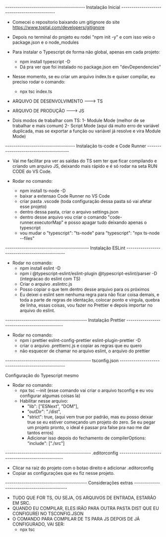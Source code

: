 ---------------------------------------- Instalação Inicial ---------------------------------------------

- Comecei o repositorio baixando um gitignore do site https://www.toptal.com/developers/gitignore
- Depois no terminal do projeto eu rodei "npm init -y" e com isso veio o package.json e o node_modules
- Para instalar o Typescript de forma não global, apenas em cada projeto:
    - npm install typescript -D
    - Dá pra ver que foi instalado no package.json em "devDependencies"
- Nesse momento, se eu criar um arquivo index.ts e quiser compilar, eu preciso rodar o comando:
    - npx tsc index.ts

- ARQUIVO DE DESENVOLVIMENTO ---> TS
- ARQUIVO DE PRODUÇÃO ---> JS

- Dois modos de trabalhar com TS:
    1- Module Mode (melhor de se trabalhar e mais comum)
    2- Script Mode (aqui dá muito erro de variável duplicada, mas se exportar a função ou variável já resolve e vira Module Mode)

----------------------------------- Instalação ts-code e Code Runner ---------------------------------------

- Vai me facilitar pra ver as saídas do TS sem ter que ficar compilando e criando um arquivo JS, deixando mais rápido e é só rodar na seta RUN CODE do VS Code.

- Rodar no comando:
    - npm install ts-node -D
    - baixar a extensao Code Runner no VS Code
    - criar pasta .vscode (toda configuração dessa pasta só vai afetar esse projeto)
    - dentro dessa pasta, criar o arquivo settings.json
    - dentro desse arquivo vou criar o comando "code-runner.executorMap" e posso apagar tudo deixando apenas o typescript
    - vou mudar o "typescript": "ts-node" para "typescript": "npx ts-node --files"

------------------------------------------ Instalação ESLint -----------------------------------------------

- Rodar no comando:
    - npm install eslint -D
    - npm i @typescript-eslint/eslint-plugin @typescript-eslint/parser -D (integracao do eslint com TS)
    - Criar o arquivo .eslintrc.js
    - Posso copiar o que tem dentro desse arquivo para os próximos
    - Eu deixei o eslint sem nenhuma regra para não ficar coisa demais, e toda a parte de regras de identação, colocar ponto e virgula, quebra de linha, essas coisas, vou fazer no Prettier e depois importar no arquivo do eslint.

----------------------------------------- Instalação Prettier ----------------------------------------------

- Rodar no comando:
    - npm i prettier eslint-config-prettier eslint-plugin-prettier -D
    - criar o arquivo .prettierrc.js e copiar as regras que eu quero
    - não esquecer de chamar no arquivo eslint, o arquivo do prettier

------------------------------------------- tsconfig.json --------------------------------------------------

Configuração do Typescript mesmo
- Rodar no comando:
    - npx tsc --init (esse comando vai criar o arquivo tsconfig e eu vou configurar algumas coisas la)
    - Habilitar nesse arquivo:
        - "lib": ["ESNext", "DOM"],
        - "outDir": "./dist",
        - "strict": true, (aqui vem true por padrão, mas eu posso deixar true se eu estiver começando um projeto do zero. Se eu pegar um projeto pronto, o ideal é passar pra false pra nao me dar tantos erros)
        - Adicionar isso depois do fechamento de compilerOptions: "include": ["./src"]

------------------------------------------- .editorconfig --------------------------------------------------

- Clicar na raiz do projeto com o botao direito e adicionar .editorconfig
- Copiar as configurações que eu fiz nesse projeto.

----------------------------------------- Considerações extras --------------------------------------------

- TUDO QUE FOR TS, OU SEJA, OS ARQUIVOS DE ENTRADA, ESTARÃO EM SRC.
- QUANDO EU COMPILAR, ELES IRÃO PARA OUTRA PASTA DIST QUE EU CONFIGUREI NO TSCONFIG.JSON
- O COMANDO PARA COMPILAR DE TS PARA JS DEPOIS DE JÁ CONFIGURADO, VAI SER:
    - npx tsc
